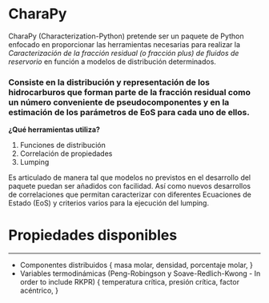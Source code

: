 # CharaPy

CharaPy (Characterization-Python) pretende ser un paquete de Python enfocado en proporcionar las herramientas necesarias para realizar la *Caracterización de la fracción residual (o fracción plus) de fluidos de reservorio* en función a modelos de distribución determinados. 

### Consiste en la distribución y representación de los hidrocarburos que forman parte de la fracción residual como un número conveniente de pseudocomponentes y en la estimación de los parámetros de EoS para cada uno de ellos.

**¿Qué herramientas utiliza?**

1.   Funciones de distribución
2.   Correlación de propiedades
3.   Lumping

Es articulado de manera tal que modelos no previstos en el desarrollo del paquete puedan ser añadidos con facilidad. Así como nuevos desarrollos de correlaciones que permitan caracterizar con diferentes Ecuaciones de Estado (EoS) y criterios varios para la ejecución del lumping. 

# Propiedades disponibles
------------------------------------------------------
* Componentes distribuidos {
                          masa molar,
                          densidad,
                          porcentaje molar,
                          }
* Variables termodinámicas 
(Peng-Robingson y Soave-Redlich-Kwong - In order to include RKPR) {
                                                                   temperatura crítica,
                                                                   presión crítica,
                                                                   factor acéntrico,
                                                                   }
